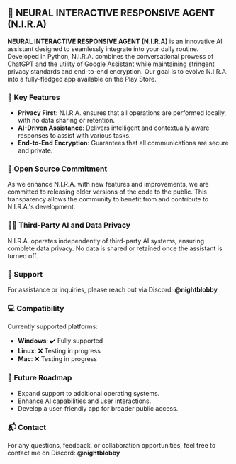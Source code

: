## 🤖 NEURAL INTERACTIVE RESPONSIVE AGENT (N.I.R.A)

**NEURAL INTERACTIVE RESPONSIVE AGENT (N.I.R.A)** is an innovative AI assistant designed to seamlessly integrate into your daily routine. Developed in Python, N.I.R.A. combines the conversational prowess of ChatGPT and the utility of Google Assistant while maintaining stringent privacy standards and end-to-end encryption. Our goal is to evolve N.I.R.A. into a fully-fledged app available on the Play Store.

### 🌟 Key Features
- **Privacy First**: N.I.R.A. ensures that all operations are performed locally, with no data sharing or retention.
- **AI-Driven Assistance**: Delivers intelligent and contextually aware responses to assist with various tasks.
- **End-to-End Encryption**: Guarantees that all communications are secure and private.

### 📢 Open Source Commitment
As we enhance N.I.R.A. with new features and improvements, we are committed to releasing older versions of the code to the public. This transparency allows the community to benefit from and contribute to N.I.R.A.'s development.

### 🧑‍💻 Third-Party AI and Data Privacy
N.I.R.A. operates independently of third-party AI systems, ensuring complete data privacy. No data is shared or retained once the assistant is turned off.

### 🦺 Support
For assistance or inquiries, please reach out via Discord: **@nightblobby**

### 💻 Compatibility
Currently supported platforms:
- **Windows**: ✔️ Fully supported
- **Linux**: ❌ Testing in progress
- **Mac**: ❌ Testing in progress

### 🚀 Future Roadmap
- Expand support to additional operating systems.
- Enhance AI capabilities and user interactions.
- Develop a user-friendly app for broader public access.

### 📬 Contact
For any questions, feedback, or collaboration opportunities, feel free to contact me on Discord: **@nightblobby**
